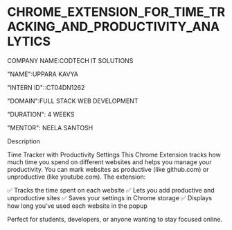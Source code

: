 # CHROME_EXTENSION_FOR_TIME_TRACKING_AND_PRODUCTIVITY_ANALYTICS


COMPANY NAME:CODTECH IT SOLUTIONS

"NAME":UPPARA KAVYA

"INTERN ID"::CT04DN1262

"DOMAIN":FULL STACK WEB DEVELOPMENT

"DURATION": 4 WEEKS

"MENTOR": NEELA SANTOSH

Description

Time Tracker with Productivity Settings
This Chrome Extension tracks how much time you spend on different websites and helps you manage your productivity. You can mark websites as productive (like github.com) or unproductive (like youtube.com). The extension:

✅ Tracks the time spent on each website
✅ Lets you add productive and unproductive sites
✅ Saves your settings in Chrome storage
✅ Displays how long you've used each website in the popup

Perfect for students, developers, or anyone wanting to stay focused online.
